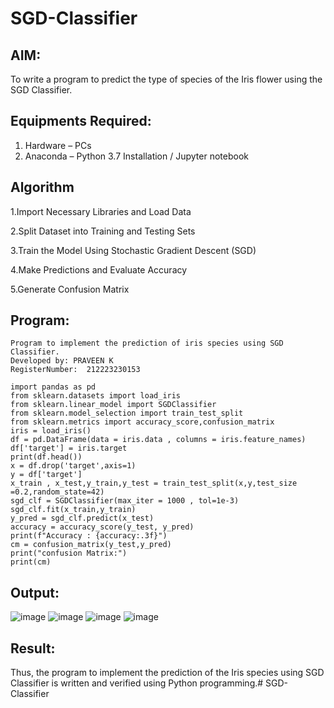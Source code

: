 # SGD-Classifier
## AIM:
To write a program to predict the type of species of the Iris flower using the SGD Classifier.

## Equipments Required:
1. Hardware – PCs
2. Anaconda – Python 3.7 Installation / Jupyter notebook

## Algorithm
1.Import Necessary Libraries and Load Data

2.Split Dataset into Training and Testing Sets

3.Train the Model Using Stochastic Gradient Descent (SGD)

4.Make Predictions and Evaluate Accuracy

5.Generate Confusion Matrix

## Program:
```
Program to implement the prediction of iris species using SGD Classifier.
Developed by: PRAVEEN K
RegisterNumber:  212223230153
```
```
import pandas as pd
from sklearn.datasets import load_iris
from sklearn.linear_model import SGDClassifier
from sklearn.model_selection import train_test_split
from sklearn.metrics import accuracy_score,confusion_matrix
iris = load_iris()
df = pd.DataFrame(data = iris.data , columns = iris.feature_names)
df['target'] = iris.target
print(df.head())
x = df.drop('target',axis=1)
y = df['target']
x_train , x_test,y_train,y_test = train_test_split(x,y,test_size =0.2,random_state=42)
sgd_clf = SGDClassifier(max_iter = 1000 , tol=1e-3)
sgd_clf.fit(x_train,y_train)
y_pred = sgd_clf.predict(x_test)
accuracy = accuracy_score(y_test, y_pred)
print(f"Accuracy : {accuracy:.3f}")
cm = confusion_matrix(y_test,y_pred)
print("confusion Matrix:")
print(cm)

```

## Output:
![image](https://github.com/user-attachments/assets/e5288dd4-e39d-462e-968c-f7d805bac741)
![image](https://github.com/user-attachments/assets/53b2e610-6f57-4ce2-8471-c0463260a069)
![image](https://github.com/user-attachments/assets/380f529c-8916-49a3-b6be-390695898b43)
![image](https://github.com/user-attachments/assets/16821deb-2d63-4f85-b74b-f61f637dc518)


## Result:
Thus, the program to implement the prediction of the Iris species using SGD Classifier is written and verified using Python programming.# SGD-Classifier
